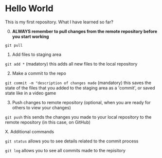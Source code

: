 # Hello World

This is my first repository. What I have learned so far?

0. **ALWAYS remember to pull changes from the remote repository before you start working**

```git pull```

1. Add files to staging area

```git add *``` (madatory)
this adds all new files to the local repository

2. Make a commit to the repo

```git commit -m "description of changes made``` (mandatory)
this saves the state of the files that you added to the staging area as a 'commit', or saved state like in a video game

3. Push changes to remote repository (optional, when you are ready for others to view your changes)

```git push```
this sends the changes you made to your local repository to the remote repository (in this case, on GitHub)

X. Additional commands

```git status```
allows you to see details related to the commit process

``` git log ```
allows you to see all commits made to the repisitory
